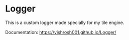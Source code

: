 # Logger
This is a custom logger made specially for my tile engine.

Documentation: https://vishrosh001.github.io/Logger/

